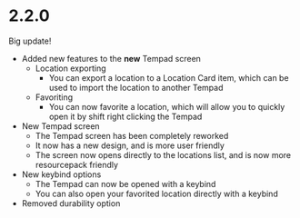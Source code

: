 # 2.2.0

Big update!
- Added new features to the **new** Tempad screen
  - Location exporting
    - You can export a location to a Location Card item, which can be used to import the location to another Tempad
  - Favoriting
    - You can now favorite a location, which will allow you to quickly open it by shift right clicking the Tempad
- New Tempad screen
  - The Tempad screen has been completely reworked
  - It now has a new design, and is more user friendly
  - The screen now opens directly to the locations list, and is now more resourcepack friendly
- New keybind options
  - The Tempad can now be opened with a keybind
  - You can also open your favorited location directly with a keybind
- Removed durability option
